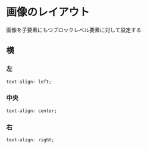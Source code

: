 # 画像のレイアウト
画像を子要素にもつブロックレベル要素に対して設定する

## 横
### 左
```css
text-align: left;
```

### 中央
```css
text-align: center;
```

### 右
```css
text-align: right;
```
